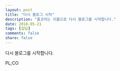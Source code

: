 ```yaml
---
layout: post
title: "다시 블로그 시작"
description: "플코라는 이름으로 다시 블로그를 시작합니다."
date: 2018-05-21
tags: [잡담]
comments: false
share: false
---
```


다시 블로그를 시작합니다. 

PL;CO
